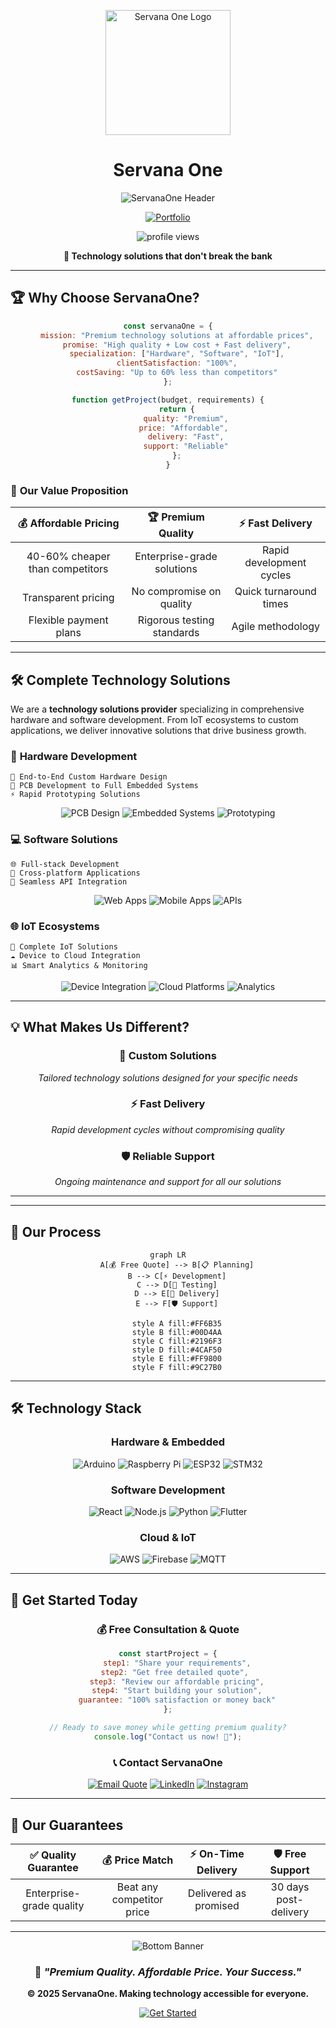 <p align="center">
  <img src="https://fs3zrl3r-5500.inc1.devtunnels.ms/Servana%20One.svg" alt="Servana One Logo" width="200"/>
</p>

<h1 align="center">Servana One</h1>

<div align="center">

![ServanaOne Header](https://readme-typing-svg.herokuapp.com?font=Fira+Code&size=28&duration=3000&pause=800&color=00D4AA&center=true&vCenter=true&width=700&lines=ServanaOne;Affordable+%2B+High+Quality;Hardware+%E2%80%A2+Software+%E2%80%A2+IoT;Your+Budget%2C+Our+Excellence)

[![Portfolio](https://img.shields.io/badge/💼_Portfolio-View_Work-00D4AA?style=for-the-badge)](#) <p align="center">
  <img src="https://komarev.com/ghpvc/?username=ServanaOne&label=Profile%20Views&color=blueviolet&style=flat" alt="profile views" />
</p>

**🎯 Technology solutions that don't break the bank**

</div>

---

## 🏆 Why Choose ServanaOne?

<div align="center">

```javascript
const servanaOne = {
    mission: "Premium technology solutions at affordable prices",
    promise: "High quality + Low cost + Fast delivery",
    specialization: ["Hardware", "Software", "IoT"],
    clientSatisfaction: "100%",
    costSaving: "Up to 60% less than competitors"
};

function getProject(budget, requirements) {
    return {
        quality: "Premium",
        price: "Affordable", 
        delivery: "Fast",
        support: "Reliable"
    };
}
```

</div>

### 💎 **Our Value Proposition**

| 💰 **Affordable Pricing** | 🏆 **Premium Quality** | ⚡ **Fast Delivery** |
|:---:|:---:|:---:|
| 40-60% cheaper than competitors | Enterprise-grade solutions | Rapid development cycles |
| Transparent pricing | No compromise on quality | Quick turnaround times |
| Flexible payment plans | Rigorous testing standards | Agile methodology |

---

## 🛠️ Complete Technology Solutions

We are a **technology solutions provider** specializing in comprehensive hardware and software development. From IoT ecosystems to custom applications, we deliver innovative solutions that drive business growth.

### 🔧 **Hardware Development**
```
🎯 End-to-End Custom Hardware Design
🔬 PCB Development to Full Embedded Systems  
⚡ Rapid Prototyping Solutions
```

<div align="center">

![PCB Design](https://img.shields.io/badge/PCB_Design-Expert-00C851?style=flat-square)
![Embedded Systems](https://img.shields.io/badge/Embedded_Systems-Advanced-FF8A00?style=flat-square)
![Prototyping](https://img.shields.io/badge/Prototyping-Fast-2196F3?style=flat-square)

</div>

### 💻 **Software Solutions** 
```
🌐 Full-stack Development
📱 Cross-platform Applications
🔗 Seamless API Integration
```

<div align="center">

![Web Apps](https://img.shields.io/badge/Web_Apps-Responsive-4CAF50?style=flat-square)
![Mobile Apps](https://img.shields.io/badge/Mobile_Apps-Native%2FCross--platform-FF9800?style=flat-square)
![APIs](https://img.shields.io/badge/APIs-RESTful%2FGraphQL-9C27B0?style=flat-square)

</div>

### 🌐 **IoT Ecosystems**
```
📡 Complete IoT Solutions
☁️ Device to Cloud Integration  
📊 Smart Analytics & Monitoring
```

<div align="center">

![Device Integration](https://img.shields.io/badge/Device_Integration-Seamless-FF5722?style=flat-square)
![Cloud Platforms](https://img.shields.io/badge/Cloud_Platforms-AWS%2FAzure%2FGCP-607D8B?style=flat-square)
![Analytics](https://img.shields.io/badge/Analytics-Real--time-E91E63?style=flat-square)

</div>

---

## 💡 What Makes Us Different?

<div align="center">

### 🎯 **Custom Solutions**
*Tailored technology solutions designed for your specific needs*

### ⚡ **Fast Delivery** 
*Rapid development cycles without compromising quality*

### 🛡️ **Reliable Support**
*Ongoing maintenance and support for all our solutions*

</div>

---






---

## 🚀 Our Process

<div align="center">

```mermaid
graph LR
    A[💰 Free Quote] --> B[📋 Planning]
    B --> C[⚡ Development]
    C --> D[🧪 Testing]
    D --> E[🚀 Delivery]
    E --> F[🛡️ Support]
    
    style A fill:#FF6B35
    style B fill:#00D4AA
    style C fill:#2196F3
    style D fill:#4CAF50
    style E fill:#FF9800
    style F fill:#9C27B0
```

</div>

---



## 🛠️ Technology Stack

<div align="center">

### **Hardware & Embedded**
![Arduino](https://img.shields.io/badge/-Arduino-00979D?style=for-the-badge&logo=arduino&logoColor=white)
![Raspberry Pi](https://img.shields.io/badge/-Raspberry%20Pi-A22846?style=for-the-badge&logo=raspberry-pi&logoColor=white)
![ESP32](https://img.shields.io/badge/-ESP32-000000?style=for-the-badge&logo=espressif&logoColor=white)
![STM32](https://img.shields.io/badge/-STM32-03234B?style=for-the-badge&logo=stmicroelectronics&logoColor=white)

### **Software Development**
![React](https://img.shields.io/badge/-React-61DAFB?style=for-the-badge&logo=react&logoColor=black)
![Node.js](https://img.shields.io/badge/-Node.js-339933?style=for-the-badge&logo=node.js&logoColor=white)
![Python](https://img.shields.io/badge/-Python-3776AB?style=for-the-badge&logo=python&logoColor=white)
![Flutter](https://img.shields.io/badge/-Flutter-02569B?style=for-the-badge&logo=flutter&logoColor=white)

### **Cloud & IoT**
![AWS](https://img.shields.io/badge/-AWS-232F3E?style=for-the-badge&logo=amazon-aws&logoColor=white)
![Firebase](https://img.shields.io/badge/-Firebase-FFCA28?style=for-the-badge&logo=firebase&logoColor=black)
![MQTT](https://img.shields.io/badge/-MQTT-660066?style=for-the-badge&logo=eclipse-mosquitto&logoColor=white)

</div>

---

## 🎯 Get Started Today

<div align="center">

### 💰 **Free Consultation & Quote**

```javascript
const startProject = {
    step1: "Share your requirements",
    step2: "Get free detailed quote", 
    step3: "Review our affordable pricing",
    step4: "Start building your solution",
    guarantee: "100% satisfaction or money back"
};

// Ready to save money while getting premium quality?
console.log("Contact us now! 🚀");
```

### 📞 **Contact ServanaOne**

[![Email Quote](https://img.shields.io/badge/📧_Free_Quote-hello@servanaone.com-FF6B35?style=for-the-badge&logoColor=white)](mailto:oneservana@gmail.com)
[![LinkedIn](https://img.shields.io/badge/💼_LinkedIn-Connect-0A66C2?style=for-the-badge&logo=linkedin&logoColor=white)](https://www.linkedin.com/in/servana-one-280428385/)
[![Instagram](https://img.shields.io/badge/📸_Instagram-Follow-E4405F?style=for-the-badge&logo=instagram&logoColor=white)](https://www.instagram.com/servanaone/)

</div>

---

## 🏅 Our Guarantees

<div align="center">

| ✅ **Quality Guarantee** | 💰 **Price Match** | ⚡ **On-Time Delivery** | 🛡️ **Free Support** |
|:---:|:---:|:---:|:---:|
| Enterprise-grade quality | Beat any competitor price | Delivered as promised | 30 days post-delivery |

</div>

---



<div align="center">

![Bottom Banner](https://capsule-render.vercel.app/api?type=waving&color=gradient&customColorList=12&height=100&section=footer)

### 💎 *"Premium Quality. Affordable Price. Your Success."*

**© 2025 ServanaOne. Making technology accessible for everyone.**

[![Get Started](https://img.shields.io/badge/🚀_Start_Your_Project-Get_Free_Quote-00D4AA?style=for-the-badge&logoColor=white)](mailto:oneservana@gmail.com)

</div>

